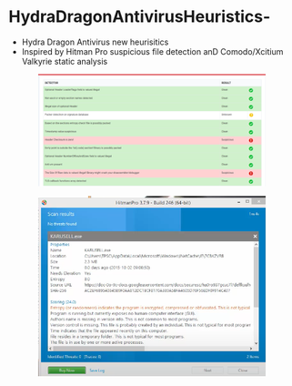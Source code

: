 # HydraDragonAntivirusHeuristics-
- Hydra Dragon Antivirus new heurisitics
- Inspired by Hitman Pro suspicious file detection anD Comodo/Xcitium Valkyrie static analysis
<p align="center">
<img src="assets/comodovalkyrie.png" width=400px>
</p>
<p align="center">
<img src="assets/hitmanpro.png" width=400px>
</p>